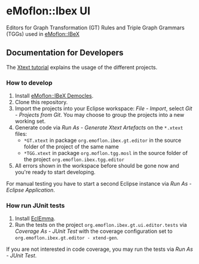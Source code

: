 # eMoflon::Ibex UI
Editors for Graph Transformation (GT) Rules and Triple Graph Grammars (TGGs)
	used in [eMoflon::IBeX](https://github.com/eMoflon/emoflon-ibex)

## Documentation for Developers
The [Xtext tutorial](https://www.eclipse.org/Xtext/documentation/102_domainmodelwalkthrough.html)
	explains the usage of the different projects.

### How to develop
1. Install [eMoflon::IBeX Democles](https://github.com/eMoflon/emoflon-ibex-democles).
2. Clone this repository.
3. Import the projects into your Eclipse workspace:
    *File* - *Import*, select *Git* - *Projects from Git*.
    You may choose to group the projects into a new working set.
4. Generate code via *Run As* - *Generate Xtext Artefacts* on the `*.xtext` files:
	- `*GT.xtext` in package `org.emoflon.ibex.gt.editor`
		in the source folder of the project of the same name
	- `*TGG.xtext` in package `org.moflon.tgg.mosl`
		in the source folder of the project `org.emoflon.ibex.tgg.editor`
5. All errors shown in the workspace before should be gone now
	and you're ready to start developing.

For manual testing you have to start a second Eclipse instance via *Run As* - *Eclipse Application*.

### How run JUnit tests
1. Install [EclEmma](http://www.eclemma.org/installation.html).
2. Run the tests on the project `org.emoflon.ibex.gt.ui.editor.tests`
	via *Coverage As* - *JUnit Test*
	with the coverage configuration set to `org.emoflon.ibex.gt.editor - xtend-gen`.

If you are not interested in code coverage, you may run the tests via *Run As* - *JUnit Test*.
